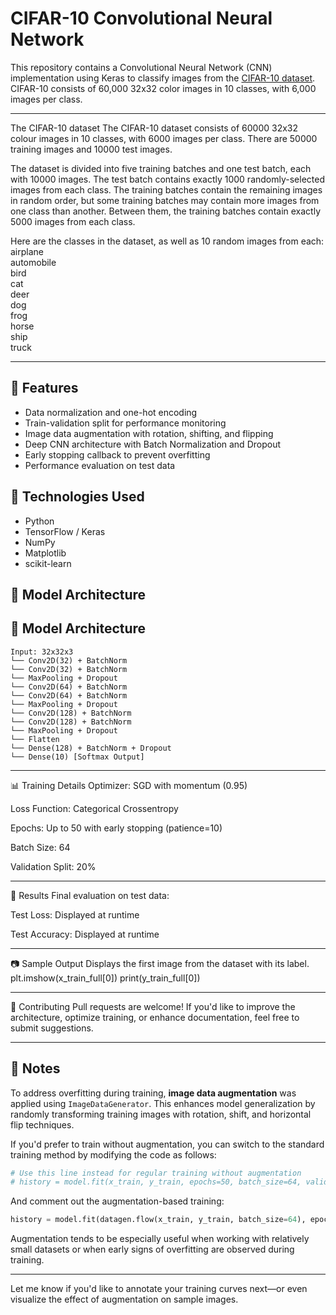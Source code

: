 # CIFAR-10 Convolutional Neural Network 

This repository contains a Convolutional Neural Network (CNN) implementation using Keras to classify images from the [CIFAR-10 dataset](https://www.cs.toronto.edu/~kriz/cifar.html). CIFAR-10 consists of 60,000 32x32 color images in 10 classes, with 6,000 images per class.

---

The CIFAR-10 dataset
The CIFAR-10 dataset consists of 60000 32x32 colour images in 10 classes, with 6000 images per class. There are 50000 training images and 10000 test images.

The dataset is divided into five training batches and one test batch, each with 10000 images. The test batch contains exactly 1000 randomly-selected images from each class. The training batches contain the remaining images in random order, but some training batches may contain more images from one class than another. Between them, the training batches contain exactly 5000 images from each class.

Here are the classes in the dataset, as well as 10 random images from each:
airplane										
automobile										
bird										
cat										
deer										
dog										
frog										
horse										
ship										
truck										

---

## 🚀 Features

- Data normalization and one-hot encoding
- Train-validation split for performance monitoring
- Image data augmentation with rotation, shifting, and flipping
- Deep CNN architecture with Batch Normalization and Dropout
- Early stopping callback to prevent overfitting
- Performance evaluation on test data

## 🧰 Technologies Used

- Python
- TensorFlow / Keras
- NumPy
- Matplotlib
- scikit-learn

## 🧠 Model Architecture

## 🧠 Model Architecture

```text
Input: 32x32x3
└── Conv2D(32) + BatchNorm
└── Conv2D(32) + BatchNorm
└── MaxPooling + Dropout
└── Conv2D(64) + BatchNorm
└── Conv2D(64) + BatchNorm
└── MaxPooling + Dropout
└── Conv2D(128) + BatchNorm
└── Conv2D(128) + BatchNorm
└── MaxPooling + Dropout
└── Flatten
└── Dense(128) + BatchNorm + Dropout
└── Dense(10) [Softmax Output]
```
---

📊 Training Details
Optimizer: SGD with momentum (0.95)

Loss Function: Categorical Crossentropy

Epochs: Up to 50 with early stopping (patience=10)

Batch Size: 64

Validation Split: 20%

---

🧪 Results
Final evaluation on test data:

Test Loss: Displayed at runtime

Test Accuracy: Displayed at runtime

---

📷 Sample Output
Displays the first image from the dataset with its label.
plt.imshow(x_train_full[0])
print(y_train_full[0])

---

🙌 Contributing
Pull requests are welcome! If you'd like to improve the architecture, optimize training, or enhance documentation, feel free to submit suggestions.

---

## 📝 Notes

To address overfitting during training, **image data augmentation** was applied using `ImageDataGenerator`. This enhances model generalization by randomly transforming training images with rotation, shift, and horizontal flip techniques.

If you'd prefer to train without augmentation, you can switch to the standard training method by modifying the code as follows:

```python
# Use this line instead for regular training without augmentation
# history = model.fit(x_train, y_train, epochs=50, batch_size=64, validation_data=(x_validate, y_validate))
```
And comment out the augmentation-based training:
```python
history = model.fit(datagen.flow(x_train, y_train, batch_size=64), epochs=50, validation_data=(x_validate, y_validate), verbose=1, callbacks=[early_stopping])
```
Augmentation tends to be especially useful when working with relatively small datasets or when early signs of overfitting are observed during training.

---

Let me know if you'd like to annotate your training curves next—or even visualize the effect of augmentation on sample images.
